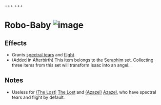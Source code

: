 +++
+++

 # Robo-Baby ![image](/image/Robo-Baby.png) 


Effects
---------


* Grants [spectral tears](/wiki/Spectral_tears "Spectral tears") and [flight](/wiki/Flight "Flight").
* (Added in Afterbirth) This item belongs to the [Seraphim](/wiki/Seraphim_(Transformation) "Seraphim (Transformation)") set. Collecting three items from this set will transform Isaac into an angel.


Notes
-------


* Useless for  [(The Lost)](/wiki/The_Lost "The Lost") [The Lost](/wiki/The_Lost "The Lost") and  [(Azazel)](/wiki/Azazel "Azazel") [Azazel](/wiki/Azazel "Azazel"), who have spectral tears and flight by default.


